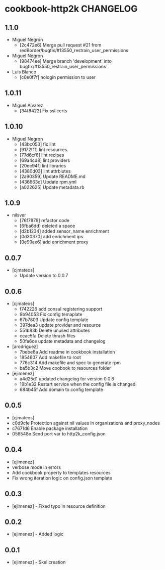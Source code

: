 cookbook-http2k CHANGELOG
===============

## 1.1.0

  - Miguel Negrón
    - [2c472e6] Merge pull request #21 from redBorder/bugfix/#13550_restrain_user_permissions
  - Miguel Negron
    - [98474ee] Merge branch 'development' into bugfix/#13550_restrain_user_permissions
  - Luis Blanco
    - [c0e0f7f] nologin permission to user

## 1.0.11

  - Miguel Alvarez
    - [34f8422] Fix ssl certs

## 1.0.10

  - Miguel Negron
    - [43bc053] fix lint
    - [9172f1f] lint resources
    - [77d6cf6] lint recipes
    - [69a4cd8] lint providers
    - [20ee94f] lint libraries
    - [4380d03] lint attrbiutes
    - [2a90359] Update README.md
    - [436663c] Update rpm.yml
    - [a022625] Update metadata.rb

## 1.0.9

  - nilsver
    - [76f7879] refactor code
    - [6fba6dd] deleted a space
    - [d2b1234] added sensor_name enrichment
    - [0d30370] add enrichment ips
    - [0e99ae6] add enrichment proxy

0.0.7
-----
- [cjmateos]
  - Update version to 0.0.7

0.0.6
-----
- [cjmateos]
  - f742226 add consul registering support
  - 9b94053 Fix config temaplate
  - 67b7803 Update config template
  - 397dea3 update provider and resource
  - 551b83b Delete unused attributes
  - ceac5fa Delete thrash files
  - 50fa6ce update metadata and changelog
- [arodriguez]
  - 7bebe8a Add readme in cookbook installation
  - 1854607 Add makefile to root
  - 776c314 Add makefile and spec to generate rpm
  - ba5b3c2 Move coobook to resources folder
- [ejimenez]
  - a4d25d1 updated changelog for version 0.0.6
  - 19b1e32 Restart service when the config file is changed
  - 684b45f Add domain to config template

0.0.5
-----
- [cjmateos]
 - c0d9cfe Protection against nil values in organizations and proxy_nodes
 - c7671d6 Enable package installation
 - 058548e Send port var to http2k_config.json

0.0.4
-----
- [ejimenez]
 - verbose mode in errors
 - Add cookbook property to templates resources
 - Fix wrong iteration logic on config.json template

0.0.3
-----
- [ejimenez] - Fixed typo in resource definition

0.0.2
-----
- [ejimenez] - Added logic

0.0.1
-----
- [ejimenez] - Skel creation
